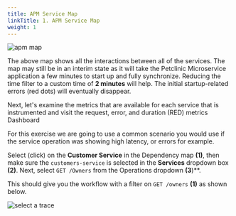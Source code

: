```yaml
---
title: APM Service Map
linkTitle: 1. APM Service Map
weight: 1
---
```


![apm map](../../images/zero-config-first-services-map.png)

The above map shows all the interactions between all of the services. The map may still be in an interim state as it will take the Petclinic Microservice application a few minutes to start up and fully synchronize. Reducing the time filter to a custom time of **2 minutes** will help. The initial startup-related errors (red dots) will eventually disappear.

Next, let's examine the metrics that are available for each service that is instrumented and visit the request, error, and duration (RED) metrics Dashboard

For this exercise we are going to use a common scenario you would use if the service operation was showing high latency, or errors for example.

Select (click) on the **Customer Service** in the Dependency map **(1)**, then make sure the `customers-service` is selected in the **Services** dropdown box **(2)**. Next, select `GET /Owners` from the Operations dropdown **(3**)**.

This should give you the workflow with a filter on `GET /owners` **(1)** as shown below.

![select a trace](../../images/select-workflow.png)
